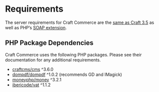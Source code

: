 # Requirements

The server requirements for Craft Commerce are the [same as Craft 3.5](https://craftcms.com/docs/3.x/requirements.html) as well as PHP’s [SOAP extension](https://www.php.net/manual/en/book.soap.php).

## PHP Package Dependencies

Craft Commerce uses the following PHP packages. Please see their documentation for any additional requirements.

- [craftcms/cms](https://github.com/craftcms/cms) ^3.6.0
- [dompdf/dompdf](https://github.com/dompdf/dompdf) ^1.0.2 (recommends GD and IMagick)
- [moneyphp/money](https://github.com/moneyphp/money) ^3.2.1
- [ibericode/vat](https://github.com/ibericode/vat) ^1.1.2
